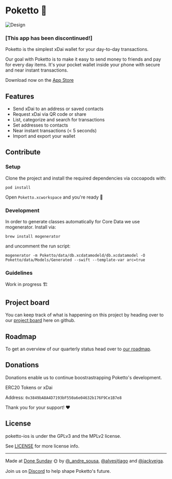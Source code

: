 # Poketto 👛

![Design](https://user-images.githubusercontent.com/407470/56584925-b5dad380-65d4-11e9-87e5-3b9b356a7a4e.png)

### [This app has been discontinued!]

Poketto is the simplest xDai wallet for your day-to-day transactions.

Our goal with Poketto is to make it easy to send money to friends and pay for every day items.
It's your pocket wallet inside your phone with secure and near instant transactions.

Download now on the [App Store](https://itunes.apple.com/us/app/poketto-cash/id1460141974)

## Features

- Send xDai to an address or saved contacts
- Request xDai via QR code or share
- List, categorize and search for transactions
- Set addresses to contacts
- Near instant transactions (< 5 seconds)
- Import and export your wallet

## Contribute

### Setup

Clone the project and install the required dependencies via cocoapods with:

`pod install`

Open `Poketto.xcworkspace` and you're ready 🎉

### Development

In order to generate classes automatically for Core Data we use mogenerator.
Install via:

`brew install mogenerator`

and uncomment the run script:

`mogenerator -m Poketto/data/db.xcdatamodeld/db.xcdatamodel -O Poketto/data/Models/Generated --swift --template-var arc=true`

### Guidelines

Work in progress 🏗

## Project board

You can keep track of what is happening on this project by heading over to our [project board](https://github.com/orgs/pokettocash/projects/1) here on github.

## Roadmap

To get an overview of our quarterly status head over to [our roadmap](https://www.notion.so/donesunday/bd48985b027e4619b678b0b8ece279fb?v=89f353f020614cc7a87ea015e859daee).

## Donations

Donations enable us to continue boostrastrapping Poketto's development.

ERC20 Tokens or xDai

Address: `0x3849bA8A4D7193bF550a6e04632b176F9Ce1B7e8`

Thank you for your support! ♥

## License

poketto-ios is under the GPLv3 and the MPLv2 license.

See [LICENSE](https://github.com/pokettocash/poketto-ios/blob/master/LICENSE) for more license info.

---

Made at [Done Sunday](http://donesunday.com/) 🌞 by [@_andre_sousa](https://twitter.com/_andre_sousa), [@alvesjtiago](https://twitter.com/alvesjtiago) and [@jackveiga](https://twitter.com/jackveiga).

Join us on [Discord](https://chat.donesunday.com) to help shape Poketto's future.
